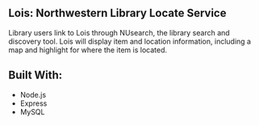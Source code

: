 ## Lois: Northwestern Library Locate Service

Library users link to Lois through NUsearch, the library search and discovery tool. Lois will display item and location information, 
including a map and highlight for where the item is located.

## Built With:

* Node.js
* Express
* MySQL
